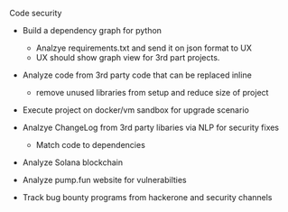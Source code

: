 Code security

- Build a dependency graph for python 
  - Analzye requirements.txt and send it on json format to UX
  - UX should show graph view for 3rd part projects.

- Analyze code from 3rd party code that can be replaced inline
  - remove unused libraries from setup and reduce size of project

- Execute project on docker/vm sandbox for upgrade scenario

- Analzye ChangeLog from 3rd party libaries via NLP for security fixes
  - Match code to dependencies

- Analyze Solana blockchain
- Analyze pump.fun website for vulnerabilties

- Track bug bounty programs from hackerone and security channels